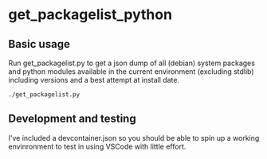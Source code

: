 # get_packagelist_python

## Basic usage

Run get_packagelist.py to get a json dump of all (debian) system packages and python modules available in the current environment (excluding stdlib) including versions and a best attempt at install date.
```
./get_packagelist.py
```

## Development and testing
I've included a devcontainer.json so you should be able to spin up a working envinronment to test in using VSCode with little effort.
